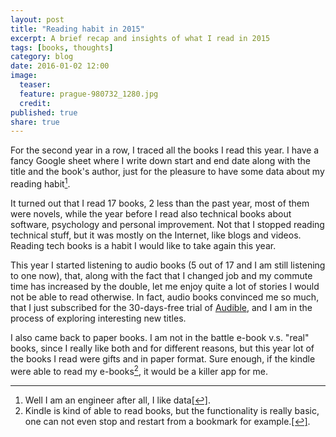 ```yaml
---
layout: post
title: "Reading habit in 2015"
excerpt: A brief recap and insights of what I read in 2015
tags: [books, thoughts]
category: blog
date: 2016-01-02 12:00
image:
  teaser:
  feature: prague-980732_1280.jpg
  credit:
published: true
share: true
---
```


For the second year in a row, I traced all the books I read this year. I have a fancy Google sheet where I write down start and end date along with the title and the book's author, just for the pleasure to have some data about my reading habit<a rel="nofollow" href="#footnote1" id="ref_footnote1"><sup>1</sup></a>.

It turned out that I read 17 books, 2 less than the past year, most of them were novels, while the year before I read also technical books about software, psychology and personal improvement. Not that I stopped reading technical stuff, but it was mostly on the Internet, like blogs and videos. Reading tech books is a habit I would like to take again this year.

This year I started listening to audio books (5 out of 17 and I am still listening to one now), that, along with the fact that I changed job and my commute time has increased by the double, let me enjoy quite a lot of stories I would not be able to read otherwise. In fact, audio books convinced me so much, that I just subscribed for the 30-days-free trial of [Audible](http://www.audible.com/), and I am in the process of exploring interesting new titles.

I also came back to paper books. I am not in the battle e-book v.s. "real" books, since I really like both and for different reasons, but this year lot of the books I read were gifts and in paper format. Sure enough, if the kindle were able to read my e-books<a rel="nofollow" href="#footnote2" id="ref_footnote2"><sup>2</sup></a>, it would be a killer app for me.

---

1. Well I am an engineer after all, I like data<a rel="nofollow" href="#ref_footnote1" id="footnote1">[↩]</a>.
2. Kindle is kind of able to read books, but the functionality is really basic, one can not even stop and restart from a bookmark for example.<a rel="nofollow" href="#ref_footnote2" id="footnote2">[↩]</a>.
